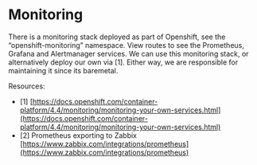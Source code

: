 # Monitoring
There is a monitoring stack deployed as part of Openshift, see the “openshift-monitoring” namespace. View routes to see the Prometheus, Grafana and Alertmanager services.
We can use this monitoring stack, or alternatively deploy our own via [1]. Either way, we are responsible for maintaining it since its baremetal.

Resources:
*   [1] [https://docs.openshift.com/container-platform/4.4/monitoring/monitoring-your-own-services.html](https://docs.openshift.com/container-platform/4.4/monitoring/monitoring-your-own-services.html)
*   [2] Prometheus exporting to Zabbix [https://www.zabbix.com/integrations/prometheus](https://www.zabbix.com/integrations/prometheus)
